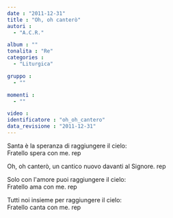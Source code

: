 ```yaml
---
date : "2011-12-31"
title : "Oh, oh canterò"
autori : 
  - "A.C.R."

album : ""
tonalita : "Re"
categories : 
  - "Liturgica"

gruppo : 
  - ""

momenti : 
  - ""

video : 
identificatore : "oh_oh_cantero"
data_revisione : "2011-12-31"
---
```

  
  
  
Santa è la speranza di raggiungere il cielo:  
Fratello spera con me. rep      
  
  
  
Oh, oh canterò, un cantico nuovo davanti al Signore. rep  
  
  
  
  
Solo con l'amore puoi raggiungere il cielo:   
Fratello ama con me. rep  
  
  
  
  
Tutti noi insieme per raggiungere il cielo:   
Fratello canta con me. rep  
  
  
  
  
